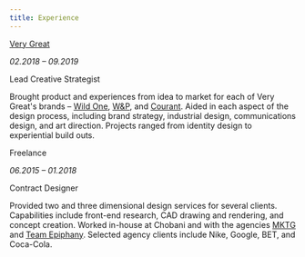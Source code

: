 ```yaml
---
title: Experience
---
```

[Very Great](http://verygreat.nyc/)

_02.2018 – 09.2019_

Lead Creative Strategist



Brought product and experiences from idea to market for each of Very Great's brands – [Wild One](wildone.com), [W&P](https://wandpdesign.com/), and [Courant](staycourant.com). Aided in each aspect of the design process, including brand strategy, industrial design, communications design, and art direction. Projects ranged from identity design to experiential build outs.

Freelance

_06.2015 – 01.2018_

Contract Designer

Provided two and three dimensional design services for several clients. Capabilities include front-end research, CAD drawing and rendering, and concept creation. Worked in-house at Chobani and with the agencies [MKTG](https://mktg.com/) and [Team Epiphany](https://www.teamepiphany.com/). Selected agency clients include Nike, Google, BET, and Coca-Cola.
